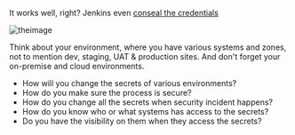 
It works well, right?   Jenkins even [conseal the credentials]({{TRAFFIC_HOST1_8081}}/job/Demo/credentials/store/folder/domain/_/credential/theServerAccount/update)


![theimage](https://github.com/quincycheng/katacoda-scenarios/raw/master/conjur-jenkins/media/02-jenkins_demo_cred_details.PNG)


Think about your environment, where you have various systems and zones, not to mention dev, staging, UAT & production sites.
And don't forget your on-premise and cloud environments.

- How will you change the secrets of various environments?
- How do you make sure the process is secure?
- How do you change all the secrets when security incident happens?
- How do you know who or what systems has access to the secrets?
- Do you have the visibility on them when they access the secrets?

